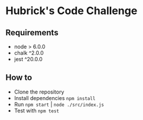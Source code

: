 # Hubrick's Code Challenge

## Requirements

- node > 6.0.0
- chalk ^2.0.0
- jest ^20.0.0

## How to

- Clone the repository
- Install dependencies `npm install`
- Run `npm start` | `node ./src/index.js`
- Test with `npm test`
